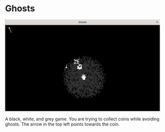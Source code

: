 # Ghosts

![Showcase 5](https://github.com/LelsersLasers/Ghosts/raw/main/showcases/showcase5.PNG)

A black, white, and grey game.
You are trying to collect coins while avoiding ghosts.
The arrow in the top left points towards the coin.